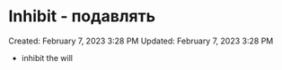 # Inhibit - подавлять

Created: February 7, 2023 3:28 PM
Updated: February 7, 2023 3:28 PM

- inhibit the will